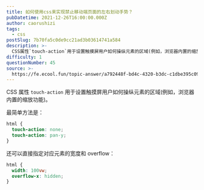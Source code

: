 ```yaml
---
title: 如何使用css来实现禁止移动端页面的左右划动手势？
pubDatetime: 2021-12-26T16:00:00.000Z
author: caorushizi
tags:
  - css
postSlug: 7b70fa5c0de9cc21ad3b03614741a584
description: >-
  CSS属性`touch-action`用于设置触摸屏用户如何操纵元素的区域(例如，浏览器内置的缩放功能)。最简单方法是：```csshtml{touch-action:none;touch-actio
difficulty: 1
questionNumber: 45
source: >-
  https://fe.ecool.fun/topic-answer/a792448f-bd4c-4320-b3dc-c1dbe395c090?orderBy=updateTime&order=desc&tagId=11
---
```


CSS 属性 `touch-action` 用于设置触摸屏用户如何操纵元素的区域(例如，浏览器内置的缩放功能)。

最简单方法是：

```css
html {
  touch-action: none;
  touch-action: pan-y;
}
```

还可以直接指定对应元素的宽度和 overflow：

```css
html {
  width: 100vw;
  overflow-x: hidden;
}
```
